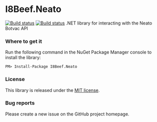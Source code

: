 # I8Beef.Neato

[![Build status](https://ci.appveyor.com/api/projects/status/yfcru9o7v00ukxax/branch/release?svg=true)](https://ci.appveyor.com/project/i8beef/i8beef-neato/branch/release)
[![Build status](https://ci.appveyor.com/api/projects/status/yfcru9o7v00ukxax/branch/master?svg=true)](https://ci.appveyor.com/project/i8beef/i8beef-neato/branch/master)
.NET library for interacting with the Neato Botvac API

### Where to get it

Run the following command in the NuGet Package Manager console to install the library:

    PM> Install-Package I8Beef.Neato

### License

This library is released under the [MIT license](https://github.com/i8beef/I8Beef.Neato/blob/master/LICENSE).

### Bug reports

Please create a new issue on the GitHub project homepage.